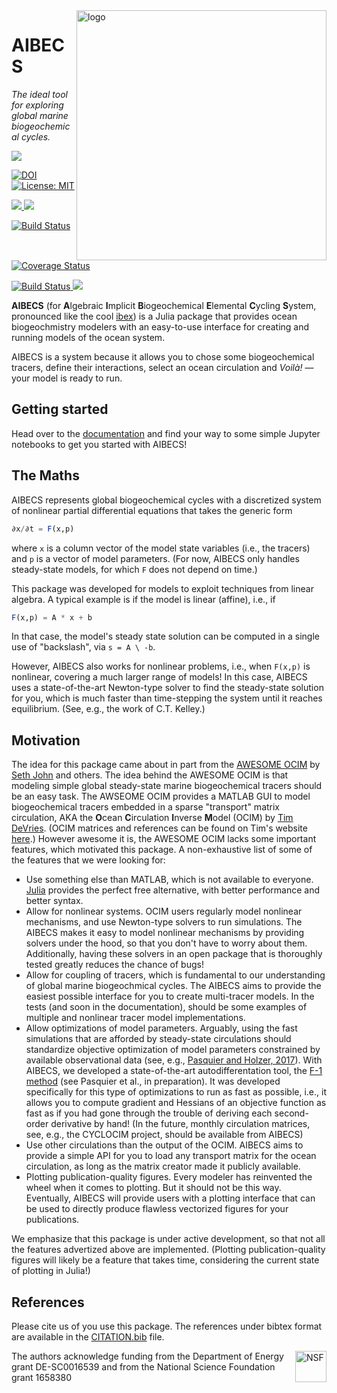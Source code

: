 
<img src="https://user-images.githubusercontent.com/4486578/57189839-c422db00-6f56-11e9-9e1d-26c8d9208702.png" alt="logo" title="AIBECS_logo" align="right" height="400"/>




# AIBECS

*The ideal tool for exploring global marine biogeochemical cycles.*


<p>
  <img src="https://img.shields.io/badge/stability-experimental-orange.svg">
</p>
<p>
  <a href="https://doi.org/10.5281/zenodo.2864051">
    <img src="https://zenodo.org/badge/DOI/10.5281/zenodo.2864051.svg" alt="DOI">
  </a>
  <a href="https://github.com/briochemc/AIBECS.jl/blob/master/LICENSE">
    <img alt="License: MIT" src="https://img.shields.io/badge/License-MIT-yellow.svg">
  </a>
</p>
<p>
  <a href="https://briochemc.github.io/AIBECS.jl/stable/">
    <img src=https://img.shields.io/badge/docs-stable-blue.svg>
  </a>
  <a href="https://briochemc.github.io/AIBECS.jl/latest/">
    <img src=https://img.shields.io/badge/docs-dev-blue.svg>
  </a>
</p>
<p>
  <a href="https://travis-ci.com/briochemc/AIBECS.jl">
    <img alt="Build Status" src="https://travis-ci.com/briochemc/AIBECS.jl.svg?branch=master">
  </a>
  <a href='https://coveralls.io/github/briochemc/AIBECS.jl'>
    <img src='https://coveralls.io/repos/github/briochemc/AIBECS.jl/badge.svg' alt='Coverage Status' />
  </a>
</p>
<p>
  <a href="https://ci.appveyor.com/project/briochemc/AIBECS-jl">
    <img alt="Build Status" src="https://ci.appveyor.com/api/projects/status/prm2xfd6q5pba1om?svg=true">
  </a>
  <a href="https://codecov.io/gh/briochemc/AIBECS.jl">
    <img src="https://codecov.io/gh/briochemc/AIBECS.jl/branch/master/graph/badge.svg" />
  </a>
</p>






**AIBECS** (for **A**lgebraic **I**mplicit **B**iogeochemical **E**lemental **C**ycling **S**ystem, pronounced like the cool [ibex](https://en.wikipedia.org/wiki/Ibex)) is a Julia package that provides ocean biogeochmistry modelers with an easy-to-use interface for creating and running models of the ocean system.

AIBECS is a system because it allows you to chose some biogeochemical tracers, define their interactions, select an ocean circulation and *Voilà!* — your model is ready to run.

## Getting started


Head over to the [documentation](https://briochemc.github.io/AIBECS.jl/stable/) and find your way to some simple Jupyter notebooks to get you started with AIBECS!


## The Maths

AIBECS represents global biogeochemical cycles with a discretized system of nonlinear partial differential equations that takes the generic form

```julia
∂x/∂t = F(x,p)
```

where `x` is a column vector of the model state variables (i.e., the tracers) and `p` is a vector of model parameters.
(For now, AIBECS only handles steady-state models, for which `F` does not depend on time.)

This package was developed for models to exploit techniques from linear algebra.
A typical example is if the model is linear (affine), i.e., if

```julia
F(x,p) = A * x + b
```

In that case, the model's steady state solution can be computed in a single use of "backslash", via `s = A \ -b`.

However, AIBECS also works for nonlinear problems, i.e., when `F(x,p)` is nonlinear, covering a much larger range of models!
In this case, AIBECS uses a state-of-the-art Newton-type solver to find the steady-state solution for you, which is much faster than time-stepping the system until it reaches equilibrium.
(See, e.g., the work of C.T. Kelley.)



## Motivation

The idea for this package came about in part from the [AWESOME OCIM](https://github.com/hengdiliang/AWESOME-OCIM-v1.1) by [Seth John](https://dornsife.usc.edu/cf/earth/faculty_display.cfm?Person_ID=1063621) and others.
The idea behind the AWESOME OCIM is that modeling simple global steady-state marine biogeochemical tracers should be an easy task.
The AWSEOME OCIM provides a MATLAB GUI to model biogeochemical tracers embedded in a sparse "transport" matrix circulation, AKA the **O**cean **C**irculation **I**nverse **M**odel (OCIM) by [Tim DeVries](https://tdevries.eri.ucsb.edu).
(OCIM matrices and references can be found on Tim's website [here](https://tdevries.eri.ucsb.edu/models-and-data-products/).)
However awesome it is, the AWESOME OCIM lacks some important features, which motivated this package.
A non-exhaustive list of some of the features that we were looking for:
- Use something else than MATLAB, which is not available to everyone.
    [Julia](https://julialang.org) provides the perfect free alternative, with better performance and better syntax.
- Allow for nonlinear systems.
    OCIM users regularly model nonlinear mechanisms, and use Newton-type solvers to run simulations.
    The AIBECS makes it easy to model nonlinear mechanisms by providing solvers under the hood, so that you don't have to worry about them.
    Additionally, having these solvers in an open package that is thoroughly tested greatly reduces the chance of bugs!
- Allow for coupling of tracers, which is fundamental to our understanding of global marine biogeochmical cycles.
    The AIBECS aims to provide the easiest possible interface for you to create multi-tracer models.
    In the tests (and soon in the documentation), should be some examples of multiple and nonlinear tracer model implementations.
- Allow optimizations of model parameters.
    Arguably, using the fast simulations that are afforded by steady-state circulations should standardize objective optimization of model parameters constrained by available observational data (see, e.g., [Pasquier and Holzer, 2017](https://www.biogeosciences.net/14/4125/2017/)).
    With AIBECS, we developed a state-of-the-art autodifferentation tool, the [F-1 method](https://github.com/briochemc/F1Method.jl) (see Pasquier et al., in preparation).
    It was developed specifically for this type of optimizations to run as fast as possible, i.e., it allows you to compute gradient and Hessians of an objective function as fast as if you had gone through the trouble of deriving each second-order derivative by hand! 
    (In the future, monthly circulation matrices, see, e.g., the CYCLOCIM project, should be available from AIBECS) 
- Use other circulations than the output of the OCIM.
    AIBECS aims to provide a simple API for you to load any transport matrix for the ocean circulation, as long as the matrix creator made it publicly available.
- Plotting publication-quality figures.
    Every modeler has reinvented the wheel when it comes to plotting.
    But it should not be this way.
    Eventually, AIBECS will provide users with a plotting interface that can be used to directly produce flawless vectorized figures for your publications.

We emphasize that this package is under active development, so that not all the features advertized above are implemented.
(Plotting publication-quality figures will likely be a feature that takes time, considering the current state of plotting in Julia!)




## References

Please cite us of you use this package.
The references under bibtex format are available in the [CITATION.bib](./CITATION.bib) file.

<img src="https://www.nsf.gov/images/logos/NSF_4-Color_bitmap_Logo.png" alt="NSF" title="NSF_logo" align="right" height="50"/>

The authors acknowledge funding from the Department of Energy grant DE-SC0016539 and from the National Science Foundation grant 1658380
